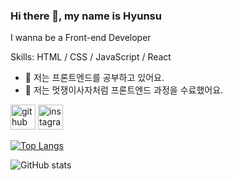 ### Hi there 👋, my name is Hyunsu
I wanna be a Front-end Developer

Skills: HTML / CSS / JavaScript / React

- 🌱 저는 프론트엔드를 공부하고 있어요. 
- 🍌 저는 멋쟁이사자처럼 프론트엔드 과정을 수료했어요.


[<img src='https://cdn.jsdelivr.net/npm/simple-icons@3.0.1/icons/github.svg' alt='github' height='40'>](https://github.com/scato3)  [<img src='https://cdn.jsdelivr.net/npm/simple-icons@3.0.1/icons/instagram.svg' alt='instagram' height='40'>](https://www.instagram.com/https://www.instagram.com/paarfume//)  

[![Top Langs](https://github-readme-stats.vercel.app/api/top-langs/?username=scato3)](https://github.com/anuraghazra/github-readme-stats)

![GitHub stats](https://github-readme-stats.vercel.app/api?username=scato3&show_icons=true)  

